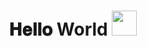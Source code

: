 <h1 align="center">
  𝐇𝐞𝐥𝐥𝐨 World
  <a target="_blank">
    <img src="https://github.com/JayantGoel001/JayantGoel001/blob/master/GIF/Hi.gif" width="40px" />
  </a>
</h1>
